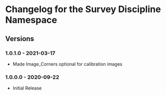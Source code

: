 # Changelog for the Survey Discipline Namespace

## Versions

### 1.0.1.0 - 2021-03-17

* Made Image_Corners optional for calibration images

### 1.0.0.0 - 2020-09-22

* Initial Release

